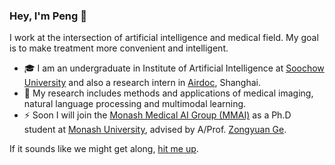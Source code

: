 ### Hey, I'm Peng 👋

<!--
**Richard88888/Richard88888** is a ✨ _special_ ✨ repository because its `README.md` (this file) appears on your GitHub profile.

Here are some ideas to get you started:

- 🔭 I’m currently working on ...
- 🌱 I’m currently learning ...
- 👯 I’m looking to collaborate on ...
- 🤔 I’m looking for help with ...
- 💬 Ask me about ...
- 📫 How to reach me: ...
- 😄 Pronouns: ...
- ⚡ Fun fact: ...
- 📚 I'm passionate about writing. I frequently [blog](https://blog.kzakka.com/) and write [tutorials](https://kevinzakka.github.io/).
- 💻 I previously interned at [Google Brain](https://research.google/teams/brain/robotics/) and [X, The Moonshot Factory](https://x.company/) (formerly Google X).
-->

I work at the intersection of artificial intelligence and medical field. My goal is to make treatment more convenient and intelligent.

- 🎓 I am an undergraduate in Institute of Artificial Intelligence at [Soochow University](https://eng.suda.edu.cn/) and also a research intern in [Airdoc](https://www.airdoc.com/english/index.html), Shanghai.
- 🤖 My research includes methods and applications of medical imaging, natural language processing and multimodal learning.
- ⚡ Soon I will join the [Monash Medical AI Group (MMAI)](https://www.monash.edu/mmai-group) as a Ph.D student at [Monash University](https://www.monash.edu/), advised by A/Prof. [Zongyuan Ge](https://zongyuange.github.io/).

If it sounds like we might get along, [hit me up](mailto:richardxp888@gmail.com).
